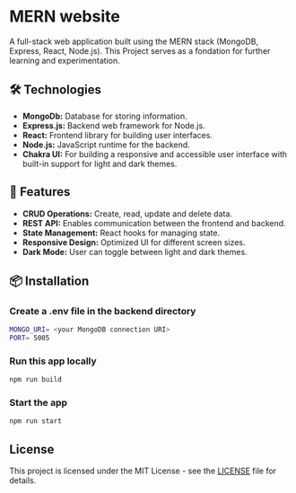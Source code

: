 # MERN website

A full-stack web application built using the MERN stack (MongoDB, Express, React, Node.js). This Project serves as a fondation for further learning and experimentation. 

## 🛠️ Technologies
- **MongoDb:** Database for storing information.
- **Express.js:** Backend web framework for Node.js.
- **React:** Frontend library for building user interfaces.
- **Node.js:** JavaScript runtime for the backend.
- **Chakra UI:** For building a responsive and accessible user interface with built-in support for light and dark themes.

## 🚀 Features
- **CRUD Operations:** Create, read, update and delete data.
- **REST API:** Enables communication between the frontend and backend.
- **State Management:** React hooks for managing state.
- **Responsive Design:** Optimized UI for different screen sizes.
- **Dark Mode:** User can toggle between light and dark themes.

## 📦 Installation
### Create a .env file in the backend directory
```bash
MONGO_URI= <your MongoDB connection URI>  
PORT= 5005
```

### Run this app locally
```bash
npm run build
```

### Start the app
```bash
npm run start
```

## License
This project is licensed under the MIT License - see the [LICENSE](LICENSE) file for details.

